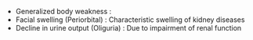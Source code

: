 - Generalized body weakness :
- Facial swelling (Periorbital) : Characteristic swelling of kidney diseases
- Decline in urine output (Oliguria) : Due to impairment of renal function